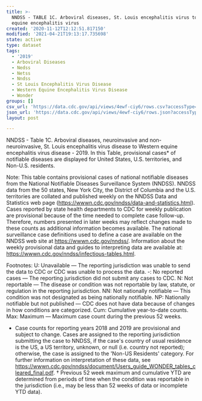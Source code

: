 ```yaml
---
title: >-
  NNDSS - TABLE 1C. Arboviral diseases, St. Louis encephalitis virus to Western
  equine encephalitis virus
created: '2020-11-12T12:12:51.817150'
modified: '2021-04-21T19:13:17.735698'
state: active
type: dataset
tags:
  - '2019'
  - Arboviral Diseases
  - Nedss
  - Netss
  - Nndss
  - St Louis Encephalitis Virus Disease
  - Western Equine Encephalitis Virus Disease
  - Wonder
groups: []
csv_url: 'https://data.cdc.gov/api/views/4ewf-ciy6/rows.csv?accessType=DOWNLOAD'
json_url: 'https://data.cdc.gov/api/views/4ewf-ciy6/rows.json?accessType=DOWNLOAD'
layout: post

---
```

NNDSS - Table 1C. Arboviral diseases, neuroinvasive and non-neuroinvasive,  St. Louis encephalitis virus disease to Western equine encephalitis virus disease - 2019. In this Table, provisional cases* of notifiable diseases are displayed for United States, U.S. territories, and Non-U.S. residents. 

Note: 
This table contains provisional cases of national notifiable diseases from the National Notifiable Diseases Surveillance System (NNDSS). NNDSS data from the 50 states, New York City, the District of Columbia and the U.S. territories are collated and published weekly on the NNDSS Data and Statistics web page (https://wwwn.cdc.gov/nndss/data-and-statistics.html). Cases reported by state health departments to CDC for weekly publication are provisional because of the time needed to complete case follow-up. Therefore, numbers presented in later weeks may reflect changes made to these counts as additional information becomes available. The national surveillance case definitions used to define a case are available on the NNDSS web site at https://wwwn.cdc.gov/nndss/. Information about the weekly provisional data and guides to interpreting data are available at: https://wwwn.cdc.gov/nndss/infectious-tables.html. 

Footnotes: 
U: Unavailable — The reporting jurisdiction was unable to send the data to CDC or CDC was unable to process the data.
-: No reported cases — The reporting jurisdiction did not submit any cases to CDC.
N: Not reportable — The disease or condition was not reportable by law, statute, or regulation in the reporting jurisdiction.
NN: Not nationally notifiable — This condition was not designated as being nationally notifiable.
NP: Nationally notifiable but not published — CDC does not have data because of changes in how conditions are categorized.
Cum: Cumulative year-to-date counts.
Max: Maximum — Maximum case count during the previous 52 weeks.
* Case counts for reporting years 2018 and 2019 are provisional and subject to change. Cases are assigned to the reporting jurisdiction submitting the case to NNDSS, if the case's country of usual residence is the US, a US territory, unknown, or null (i.e. country not reported); otherwise, the case is assigned to the 'Non-US Residents' category. For further information on interpretation of these data, see https://wwwn.cdc.gov/nndss/document/Users_guide_WONDER_tables_cleared_final.pdf. 
† Previous 52 week maximum and cumulative YTD are determined from periods of time when the condition was reportable in the jurisdiction (i.e., may be less than 52 weeks of data or incomplete YTD data).
